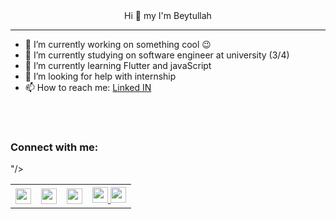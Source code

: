 <div align="center">
  Hi 👋 my I'm Beytullah
</div>

<hr/>

<!--
**beytullahTopuz/beytullahTopuz** is a ✨ _special_ ✨ repository because its `README.md` (this file) appears on your GitHub profile.

Here are some ideas to get you started:
-->

- 🔭 I’m currently working on something cool 😉
- 🔭 I’m currently studying on software engineer at university (3/4) 
- 🌱 I’m currently learning Flutter and javaScript
- 🤔 I’m looking for help with internship
- 📫 How to reach me: <a href="https://www.linkedin.com/in/beytullah-topuz-523b7b182/">Linked IN</a>

<br>
<br>

### Connect with me:

<table style="width:100%">
  <tr>
    <th><a href="https://www.linkedin.com/in/beytullah-topuz-523b7b182/">
<img  width="25px" src="https://cdn2.iconfinder.com/data/icons/social-media-applications/64/social_media_applications_14-linkedin-128.png"/>
</a></th>
    <th><a href="https://www.instagram.com/beytullah.py/">
<img  width="25px" src="https://cdn4.iconfinder.com/data/icons/social-messaging-ui-color-shapes-2-free/128/social-instagram-new-square2-128.png"/>
</a></th> 
    <th><a href="http://beytullahtopuz.cf/">
<img  width="25px" src="https://cdn0.iconfinder.com/data/icons/simpline-mix/64/simpline_47-256.png"/>
</a></th>
    <th><a href="http://beytullahtopuz.cf/">
<img  width="25px" src="<th><a href="https://twitter.com/tpzB12?s=08l">
<img  width="25px" src="https://cdn0.iconfinder.com/data/icons/simpline-mix/64/simpline_47-256.png"/>
</a></th>"/>
</a></th>
  </tr>
  </table>










  

